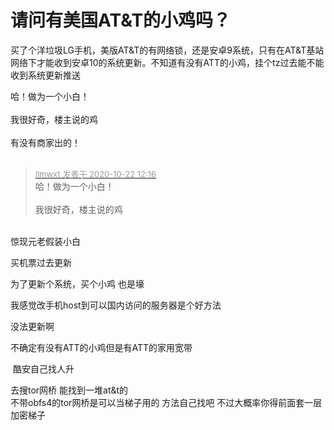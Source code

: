 # 请问有美国AT&amp;T的小鸡吗？


买了个洋垃圾LG手机，美版AT&amp;T的有网络锁，还是安卓9系统，只有在AT&amp;T基站网络下才能收到安卓10的系统更新。不知道有没有ATT的小鸡，挂个tz过去能不能收到系统更新推送

哈！做为一个小白！<br />
<br />
我很好奇，楼主说的鸡<br />
<br />
有没有商家出的！<br />
<br />
<img src="static/image/smiley/default/time.gif" smilieid="15" border="0" alt="" /><img src="static/image/smiley/default/time.gif" smilieid="15" border="0" alt="" /><img src="static/image/smiley/default/time.gif" smilieid="15" border="0" alt="" />

<div class="quote"><blockquote><font size="2"><a href="https://www.hostloc.com/forum.php?mod=redirect&amp;goto=findpost&amp;pid=9335377&amp;ptid=757107" target="_blank"><font color="#999999">llmwxt 发表于 2020-10-22 12:16</font></a></font><br />
哈！做为一个小白！<br />
<br />
我很好奇，楼主说的鸡</blockquote></div><br />
惊现元老假装小白

买机票过去更新<img src="static/image/smiley/default/lol.gif" smilieid="12" border="0" alt="" />

为了更新个系统，买个小鸡 也是壕<img id="aimg_vc6D5" onclick="zoom(this, this.src, 0, 0, 0)" class="zoom" src="https://cdn.jsdelivr.net/gh/hishis/forum-master/public/images/patch.gif" onmouseover="img_onmouseoverfunc(this)" onload="thumbImg(this)" border="0" alt="" />

我感觉改手机host到可以国内访问的服务器是个好方法<img src="static/image/smiley/default/lol.gif" smilieid="12" border="0" alt="" />

没法更新啊

不确定有没有ATT的小鸡但是有ATT的家用宽带

<img src="static/image/smiley/yct/022.gif" smilieid="42" border="0" alt="" /> 酷安自己找人升

去搜tor网桥 能找到一堆at&amp;t的<br />
不带obfs4的tor网桥是可以当梯子用的 方法自己找吧 不过大概率你得前面套一层加密梯子
